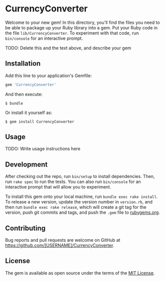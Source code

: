 # CurrencyConverter

Welcome to your new gem! In this directory, you'll find the files you need to be able to package up your Ruby library into a gem. Put your Ruby code in the file `lib/CurrencyConverter`. To experiment with that code, run `bin/console` for an interactive prompt.

TODO: Delete this and the text above, and describe your gem

## Installation

Add this line to your application's Gemfile:

```ruby
gem 'CurrencyConverter'
```

And then execute:

    $ bundle

Or install it yourself as:

    $ gem install CurrencyConverter

## Usage

TODO: Write usage instructions here

## Development

After checking out the repo, run `bin/setup` to install dependencies. Then, run `rake spec` to run the tests. You can also run `bin/console` for an interactive prompt that will allow you to experiment.

To install this gem onto your local machine, run `bundle exec rake install`. To release a new version, update the version number in `version.rb`, and then run `bundle exec rake release`, which will create a git tag for the version, push git commits and tags, and push the `.gem` file to [rubygems.org](https://rubygems.org).

## Contributing

Bug reports and pull requests are welcome on GitHub at https://github.com/[USERNAME]/CurrencyConverter.


## License

The gem is available as open source under the terms of the [MIT License](http://opensource.org/licenses/MIT).
